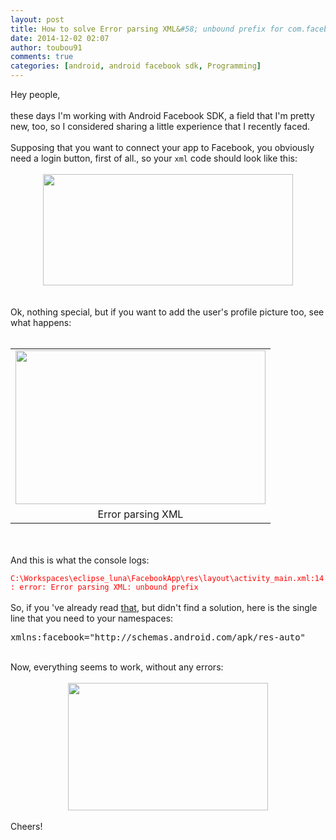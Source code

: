 ```yaml
---
layout: post
title: How to solve Error parsing XML&#58; unbound prefix for com.facebook.widget.ProfilePictureView in Android
date: 2014-12-02 02:07
author: toubou91
comments: true
categories: [android, android facebook sdk, Programming]
---
```

<div dir="ltr" style="text-align:left;">Hey people,<br /><br />these days I'm working with Android Facebook SDK, a field that I'm pretty new, too, so I considered sharing a little experience that I recently faced.<br /><br />Supposing that you want to connect your app to Facebook, you obviously need a login button, first of all., so your <code>xml</code> code should look like this:  <br /><br /><div class="separator" style="clear:both;text-align:center;"><a href="https://thodorisbais.files.wordpress.com/2014/12/1.png?w=300" style="margin-left:1em;margin-right:1em;"><img border="0" src="https://thodorisbais.files.wordpress.com/2014/12/1.png?w=300" height="178" width="400" /></a></div><div class="separator" style="clear:both;text-align:center;"><br /></div><div class="separator" style="clear:both;text-align:center;"><br /></div>Ok, nothing special, but if you want to add the user's profile picture too, see what happens:<br /><br /><table align="center" cellpadding="0" cellspacing="0" class="tr-caption-container" style="margin-left:auto;margin-right:auto;text-align:center;"><tbody><tr><td style="text-align:center;"><a href="https://thodorisbais.files.wordpress.com/2014/12/2.png?w=300" style="margin-left:auto;margin-right:auto;"><img border="0" src="https://thodorisbais.files.wordpress.com/2014/12/2.png?w=300" height="246" width="400" /></a></td></tr><tr><td class="tr-caption" style="text-align:center;">Error parsing XML</td></tr></tbody></table><div class="separator" style="clear:both;text-align:center;"><br /></div><div class="separator" style="clear:both;text-align:center;"><br /></div>And this is what the console logs:<br /><code><span style="color:red;"><br /></span></code><code><span style="color:red;">C:\Workspaces\eclipse_luna\FacebookApp\res\layout\activity_main.xml:14: error: Error parsing XML: unbound prefix</span></code><br /><br />So, if you 've already read <a href="http://stackoverflow.com/questions/2221221/frequent-problem-in-android-view-error-parsing-xml-unbound-prefix" target="_blank">that</a>, but didn't find a solution, here is the single line that you need to your namespaces:<br /><pre class="brush:xml">xmlns:facebook="http://schemas.android.com/apk/res-auto"</pre><br />Now, everything seems to work, without any errors:<br /><br /><div class="separator" style="clear:both;text-align:center;"><a href="https://thodorisbais.files.wordpress.com/2014/12/4.png?w=300" style="margin-left:1em;margin-right:1em;"><img border="0" src="https://thodorisbais.files.wordpress.com/2014/12/4.png?w=300" height="204" width="320" /></a></div><br />Cheers!</div>

